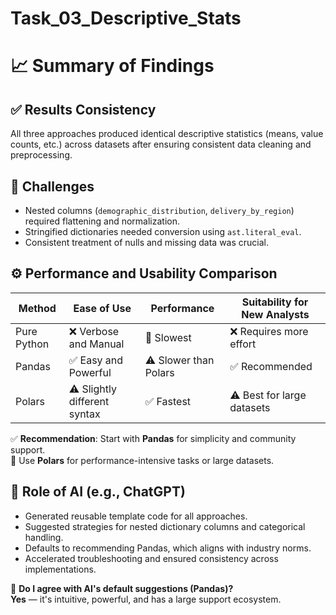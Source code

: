 # Task_03_Descriptive_Stats

# 📈 Summary of Findings

## ✅ Results Consistency
All three approaches produced identical descriptive statistics (means, value counts, etc.) across datasets after ensuring consistent data cleaning and preprocessing.

## 🔧 Challenges
- Nested columns (`demographic_distribution`, `delivery_by_region`) required flattening and normalization.
- Stringified dictionaries needed conversion using `ast.literal_eval`.
- Consistent treatment of nulls and missing data was crucial.

## ⚙️ Performance and Usability Comparison

| Method      | Ease of Use          | Performance       | Suitability for New Analysts       |
|-------------|----------------------|-------------------|------------------------------------|
| Pure Python | ❌ Verbose and Manual| 🚫 Slowest         | ❌ Requires more effort             |
| Pandas      | ✅ Easy and Powerful | ⚠️ Slower than Polars | ✅ Recommended                   |
| Polars      | ⚠️ Slightly different syntax | ✅ Fastest    | ⚠️ Best for large datasets         |

✅ **Recommendation**: Start with **Pandas** for simplicity and community support.  
🚀 Use **Polars** for performance-intensive tasks or large datasets.

## 🧠 Role of AI (e.g., ChatGPT)
- Generated reusable template code for all approaches.
- Suggested strategies for nested dictionary columns and categorical handling.
- Defaults to recommending Pandas, which aligns with industry norms.
- Accelerated troubleshooting and ensured consistency across implementations.

💬 **Do I agree with AI's default suggestions (Pandas)?**  
**Yes** — it's intuitive, powerful, and has a large support ecosystem.
